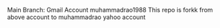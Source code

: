 Main Branch: Gmail Account muhammadrao1988
This repo is forkk from above account to muhammadrao yahoo account